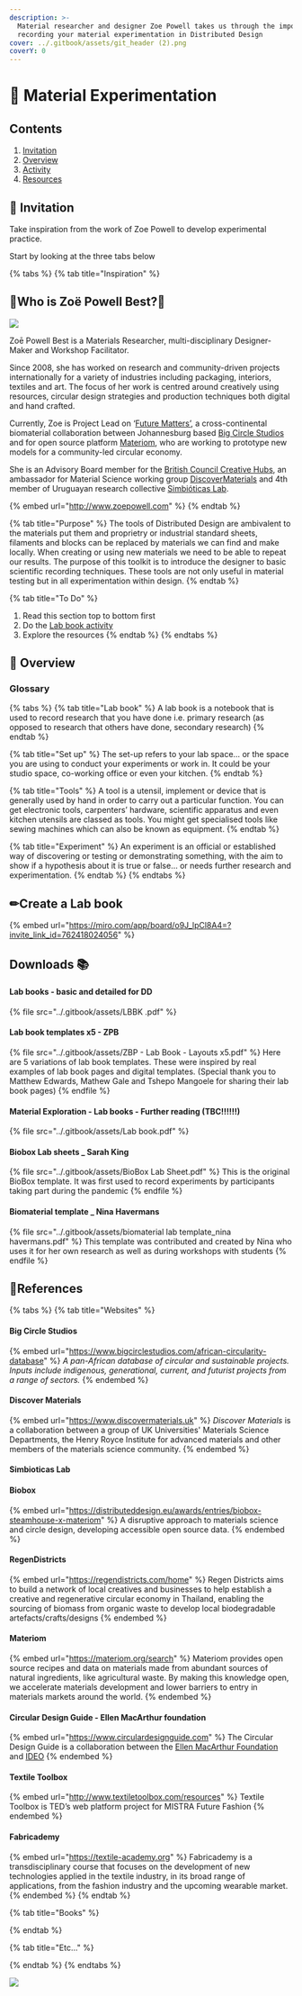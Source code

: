 ```yaml
---
description: >-
  Material researcher and designer Zoe Powell takes us through the importance of
  recording your material experimentation in Distributed Design
cover: ../.gitbook/assets/git_header (2).png
coverY: 0
---
```


# 🔬 Material Experimentation

## Contents

1. [Invitation](material-experimentation.md#invitation)
2. [Overview](material-experimentation.md#introduction)
3. [Activity](material-experimentation.md#create-a-lab-book)
4. [Resources](material-experimentation.md#undefined)

## 🎯 Invitation <a href="invitation" id="invitation"></a>

Take inspiration from the work of Zoe Powell to develop experimental practice.&#x20;

Start by looking at the three tabs below

{% tabs %}
{% tab title="Inspiration" %}
## **🍳Who is  Zoë Powell Best?**🔬



![](<../.gitbook/assets/WhatsApp Image 2021-10-19 at 15.05.58.jpeg>)

Zoē Powell Best is a Materials Researcher, multi-disciplinary Designer-Maker and Workshop Facilitator.

Since 2008, she has worked on research and community-driven projects internationally for a variety of industries including packaging, interiors, textiles and art. The focus of her work is centred around creatively using resources, circular design strategies and production techniques both digital and hand crafted.

Currently, Zoe is Project Lead on ‘[Future Matters’](https://www.bigcirclestudios.com/future-matters), a cross-continental biomaterial collaboration between Johannesburg based [Big Circle Studios](https://www.bigcirclestudios.com/about-us) and for open source platform [Materiom](https://materiom.org), who are working to prototype new models for a community-led circular economy.

She is an Advisory Board member for the [British Council Creative Hubs](https://creativeconomy.britishcouncil.org/projects/hubs/), an ambassador for Material Science working group [DiscoverMaterials](https://www.discovermaterials.uk) and 4th member of Uruguayan research collective [Simbióticas Lab](https://www.instagram.com/simbioticas\_lab/).

{% embed url="http://www.zoepowell.com" %}
{% endtab %}

{% tab title="Purpose" %}
The tools of Distributed Design are ambivalent to the materials put them and proprietry or industrial standard sheets, filaments and blocks can be replaced by materials we can find and make locally. When creating or using new materials we need to be able to repeat our results. The purpose of this toolkit is to introduce the designer to basic scientific recording techniques. These tools are not only useful in material testing but in all experimentation within design.
{% endtab %}

{% tab title="To Do" %}
1. Read this section top to bottom first
2. Do the [Lab book activity](material-experimentation.md#type-suitability-activity)
3. Explore the resources
{% endtab %}
{% endtabs %}

## 👀 Overview

### Glossary

{% tabs %}
{% tab title="Lab book" %}
A lab book is a notebook that is used to record research that you have done i.e. primary research (as opposed to research that others have done, secondary research)
{% endtab %}

{% tab title="Set up" %}
The set-up refers to your lab space… or the space you are using to conduct your experiments or work in. It could be your studio space, co-working office or even your kitchen.
{% endtab %}

{% tab title="Tools" %}
A tool is a utensil, implement or device that is generally used by hand in order to carry out a particular function. You can get electronic tools, carpenters’ hardware, scientific apparatus and even kitchen utensils are classed as tools. You might get specialised tools like sewing machines which can also be known as equipment.
{% endtab %}

{% tab title="Experiment" %}
An experiment is an official or established way of discovering or testing or demonstrating something, with the aim to show if a hypothesis about it is true or false… or needs further research and experimentation.
{% endtab %}
{% endtabs %}



## ✏Create a Lab book

{% embed url="https://miro.com/app/board/o9J_lpCl8A4=?invite_link_id=762418024056" %}

## Downloads 📚

#### Lab books - basic and detailed for DD

{% file src="../.gitbook/assets/LBBK .pdf" %}

#### Lab book templates x5 - ZPB

{% file src="../.gitbook/assets/ZBP - Lab Book - Layouts x5.pdf" %}
Here are 5 variations of lab book templates. These were inspired by real examples of lab book pages and digital templates. (Special thank you to Matthew Edwards, Mathew Gale and Tshepo Mangoele for sharing their lab book pages)
{% endfile %}

#### Material Exploration - Lab books -  Further reading (TBC!!!!!!)

{% file src="../.gitbook/assets/Lab book.pdf" %}

#### Biobox Lab sheets \_ Sarah King

{% file src="../.gitbook/assets/BioBox Lab Sheet.pdf" %}
This is the original BioBox template. It was first used to record  experiments by participants taking part during the pandemic
{% endfile %}

#### Biomaterial template \_ Nina Havermans

{% file src="../.gitbook/assets/biomaterial lab template_nina havermans.pdf" %}
This template was contributed and created by Nina who uses it for her own research as well as during workshops with students
{% endfile %}



## 📔References&#x20;

{% tabs %}
{% tab title="Websites" %}
#### Big Circle Studios

{% embed url="https://www.bigcirclestudios.com/african-circularity-database" %}
_A pan-African database of circular and sustainable projects. Inputs include indigenous, generational, current, and futurist projects from a range of sectors._
{% endembed %}

#### Discover Materials

{% embed url="https://www.discovermaterials.uk" %}
_Discover Materials_ is a collaboration between a group of UK Universities' Materials Science Departments, the Henry Royce Institute for advanced materials and other members of the materials science community.
{% endembed %}

#### Simbioticas Lab



#### Biobox

{% embed url="https://distributeddesign.eu/awards/entries/biobox-steamhouse-x-materiom" %}
A disruptive approach to materials science and circle design, developing accessible open source data.&#x20;
{% endembed %}

#### RegenDistricts

{% embed url="https://regendistricts.com/home" %}
Regen Districts aims to build a network of local creatives and businesses to help establish a creative and regenerative circular economy in Thailand, enabling the sourcing of biomass from organic waste to develop local biodegradable artefacts/crafts/designs
{% endembed %}

#### Materiom

{% embed url="https://materiom.org/search" %}
Materiom provides open source recipes and data on materials made from abundant sources of natural ingredients, like agricultural waste. By making this knowledge open, we accelerate materials development and lower barriers to entry in materials markets around the world.
{% endembed %}

#### Circular Design Guide - Ellen MacArthur foundation

{% embed url="https://www.circulardesignguide.com" %}
The Circular Design Guide is a collaboration between the [Ellen MacArthur Foundation](http://www.ellenmacarthurfoundation.org) and [IDEO](http://www.ideo.com)
{% endembed %}

#### Textile Toolbox

{% embed url="http://www.textiletoolbox.com/resources" %}
Textile Toolbox is TED’s web platform project for MISTRA Future Fashion
{% endembed %}

#### Fabricademy

{% embed url="https://textile-academy.org" %}
Fabricademy is a transdisciplinary course that focuses on the development of new technologies applied in the textile industry, in its broad range of applications, from the fashion industry and the upcoming wearable market.
{% endembed %}
{% endtab %}

{% tab title="Books" %}

{% endtab %}

{% tab title="Etc..." %}

{% endtab %}
{% endtabs %}



![](<../.gitbook/assets/image (30).png>)
